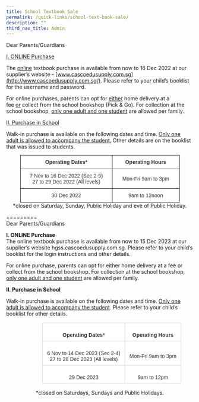 ```yaml
---
title: School Textbook Sale
permalink: /quick-links/school-text-book-sale/
description: ""
third_nav_title: Admin
---
```

Dear Parents/Guardians  

<u>I. ONLINE Purchase</u>

The&nbsp;<u>online</u>&nbsp;textbook purchase is available from now to 16 Dec 2022 at our supplier’s website -&nbsp;[www.cascoedusupply.com.sg](http://www.cascoedusupply.com.sg/). Please refer to your child’s booklist for the username and password.&nbsp;

For online purchases, parents can opt for&nbsp;<u>either</u>&nbsp;home delivery at a fee&nbsp;<u>or</u>&nbsp;collect from the school bookshop (Pick &amp; Go). For collection at the school bookshop,&nbsp;<u>only one adult and one student</u>&nbsp;are allowed per family.

<u>II.&nbsp;Purchase in School</u>

Walk-in purchase is available on the following dates and time.&nbsp;<u>Only one adult is allowed to accompany the student.</u> Other details are on the booklist that was issued to students.

<style type="text/css">
.tg  {border-collapse:collapse;border-spacing:0;margin:0px auto;}
.tg td{border-color:black;border-style:solid;border-width:1px;font-family:Arial, sans-serif;font-size:14px;
  overflow:hidden;padding:10px 5px;word-break:normal;}
.tg th{border-color:black;border-style:solid;border-width:1px;font-family:Arial, sans-serif;font-size:14px;
  font-weight:normal;overflow:hidden;padding:10px 5px;word-break:normal;}
.tg .tg-5ws4{background-color:#FFF;color:#333;font-weight:bold;text-align:center;vertical-align:middle}
.tg .tg-2rp9{background-color:#FFF;color:#333;text-align:center;vertical-align:middle}
</style>
<table style="undefined;table-layout: fixed; width: 429px" class="tg">
<colgroup>
<col style="width: 248px">
<col style="width: 181px">
</colgroup>
<tbody>
  <tr>
    <td class="tg-5ws4">Operating Dates*</td>
    <td class="tg-5ws4">Operating Hours</td>
  </tr>
  <tr>
    <td class="tg-2rp9">7 Nov to 16 Dec 2022 (Sec 2-5)<br>27 to 29 Dec 2022 (All levels)</td>
    <td class="tg-2rp9">Mon-Fri 9am to 3pm</td>
  </tr>
  <tr>
    <td class="tg-2rp9">30 Dec 2022</td>
    <td class="tg-2rp9">9am to 12noon</td>
  </tr>
</tbody>
</table>

<center>*closed on Saturday, Sunday, Public Holiday and eve of Public Holiday.</center>
  
	
=========  
Dear Parents/Guardians  

**I. ONLINE Purchase**  
The online textbook purchase is available from now to 15 Dec 2023 at our supplier’s website hgss.cascoedusupply.com.sg. Please refer to your child’s booklist for the login instructions and other details.   

For online purchase, parents can opt for either home delivery at a fee or collect from the school bookshop. For collection at the school bookshop, <u>only one adult and one student</u> are allowed per family.

**II. Purchase in School**  

Walk-in purchase is available on the following dates and time. <u>Only one adult is allowed to accompany the student</u>. Please refer to your child’s booklist for other details.  

<table class="MsoNormalTable" border="0" cellspacing="0" cellpadding="0" width="429" style="width:321.75pt;margin-left:72.9pt;border-collapse:collapse;mso-yfti-tbllook:
 1184"><tbody><tr style="mso-yfti-irow:0;mso-yfti-firstrow:yes"><td style="border:solid #D6D6D6 1.0pt;mso-border-alt:solid #D6D6D6 .25pt;
  mso-border-bottom-alt:solid #D6D6D6 .75pt;background:white;padding:6.0pt 9.0pt 6.0pt 9.0pt"><p class="MsoNormal" align="center" style="margin-bottom:0mm;text-align:center;
  line-height:normal"><b><span style="font-size:10.5pt;font-family:&quot;Arial&quot;,sans-serif;
  mso-fareast-font-family:&quot;Times New Roman&quot;;color:#333333;mso-font-kerning:
  0pt;mso-ligatures:none">Operating Dates*</span></b></p></td><td style="border:solid #D6D6D6 1.0pt;border-left:none;mso-border-left-alt:
  solid #D6D6D6 .25pt;mso-border-alt:solid #D6D6D6 .25pt;mso-border-bottom-alt:
  solid #D6D6D6 .75pt;background:white;padding:6.0pt 9.0pt 6.0pt 9.0pt"><p class="MsoNormal" align="center" style="margin-bottom:0mm;text-align:center;
  line-height:normal"><b><span style="font-size:10.5pt;font-family:&quot;Arial&quot;,sans-serif;
  mso-fareast-font-family:&quot;Times New Roman&quot;;color:#333333;mso-font-kerning:
  0pt;mso-ligatures:none">Operating Hours</span></b></p></td></tr><tr style="mso-yfti-irow:1"><td style="border:solid #D6D6D6 1.0pt;border-top:none;mso-border-top-alt:
  solid #D6D6D6 .25pt;mso-border-alt:solid #D6D6D6 .25pt;mso-border-bottom-alt:
  solid #D6D6D6 .75pt;background:white;padding:6.0pt 9.0pt 6.0pt 9.0pt"><p class="MsoNormal" align="center" style="margin-bottom:0mm;text-align:center;
  line-height:normal"><span style="font-size:10.5pt;font-family:&quot;Arial&quot;,sans-serif;
  mso-fareast-font-family:&quot;Times New Roman&quot;;color:#333333;mso-font-kerning:
  0pt;mso-ligatures:none">6 Nov to 14 Dec 2023 (Sec 2-4)<br>27 to 28 Dec 2023 (All levels)</span></p></td><td style="border-top:none;border-left:none;border-bottom:solid #D6D6D6 1.0pt;
  border-right:solid #D6D6D6 1.0pt;mso-border-top-alt:solid #D6D6D6 .25pt;
  mso-border-left-alt:solid #D6D6D6 .25pt;mso-border-alt:solid #D6D6D6 .25pt;
  mso-border-bottom-alt:solid #D6D6D6 .75pt;background:white;padding:6.0pt 9.0pt 6.0pt 9.0pt"><p class="MsoNormal" align="center" style="margin-bottom:0mm;text-align:center;
  line-height:normal"><span style="font-size:10.5pt;font-family:&quot;Arial&quot;,sans-serif;
  mso-fareast-font-family:&quot;Times New Roman&quot;;color:#333333;mso-font-kerning:
  0pt;mso-ligatures:none">Mon-Fri 9am to 3pm</span></p></td></tr><tr style="mso-yfti-irow:2;mso-yfti-lastrow:yes"><td style="border:solid #D6D6D6 1.0pt;border-top:none;mso-border-top-alt:
  solid #D6D6D6 .25pt;mso-border-alt:solid #D6D6D6 .25pt;background:white;
  padding:6.0pt 9.0pt 6.0pt 9.0pt"><p class="MsoNormal" align="center" style="margin-bottom:0mm;text-align:center;
  line-height:normal"><span style="font-size:10.5pt;font-family:&quot;Arial&quot;,sans-serif;
  mso-fareast-font-family:&quot;Times New Roman&quot;;color:#333333;mso-font-kerning:
  0pt;mso-ligatures:none">29 Dec 2023</span></p></td><td style="border-top:none;border-left:none;border-bottom:solid #D6D6D6 1.0pt;
  border-right:solid #D6D6D6 1.0pt;mso-border-top-alt:solid #D6D6D6 .25pt;
  mso-border-left-alt:solid #D6D6D6 .25pt;mso-border-alt:solid #D6D6D6 .25pt;
  background:white;padding:6.0pt 9.0pt 6.0pt 9.0pt"><p class="MsoNormal" align="center" style="margin-bottom:0mm;text-align:center;
  line-height:normal"><span style="font-size:10.5pt;font-family:&quot;Arial&quot;,sans-serif;
  mso-fareast-font-family:&quot;Times New Roman&quot;;color:#333333;mso-font-kerning:
  0pt;mso-ligatures:none">9am to 12pm</span></p></td></tr></tbody></table>

<center>*closed on Saturdays, Sundays and Public Holidays.</center> 